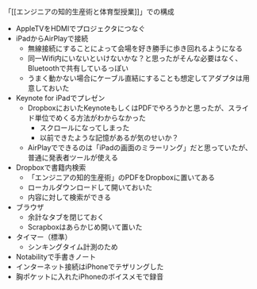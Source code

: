 
「[[エンジニアの知的生産術と体育型授業]]」での構成
- AppleTVをHDMIでプロジェクタにつなぐ
- iPadからAirPlayで接続
    - 無線接続にすることによって会場を好き勝手に歩き回れるようになる
    - 同一Wifi内にいないといけないかな？と思ったがそんな必要はなく、Bluetoothで共有しているっぽい
    - うまく動かない場合にケーブル直結にすることも想定してアダプタは用意しておいた
- Keynote for iPadでプレゼン
    - DropboxにおいたKeynoteもしくはPDFでやろうかと思ったが、スライド単位でめくる方法がわからなかった
        - スクロールになってしまった
        - 以前できたような記憶があるが気のせいか？
    - AirPlayでできるのは「iPadの画面のミラーリング」だと思っていたが、普通に発表者ツールが使える
- Dropboxで書籍内検索
    - 「エンジニアの知的生産術」のPDFをDropboxに置いてある
    - ローカルダウンロードして開いておいた
    - 内容に対して検索ができる
- ブラウザ
    - 余計なタブを閉じておく
    - Scrapboxはあらかじめ開いて置いた
- タイマー（標準）
    - シンキングタイム計測のため
- Notabilityで手書きノート
- インターネット接続はiPhoneでテザリングした
- 胸ポケットに入れたiPhoneのボイスメモで録音
